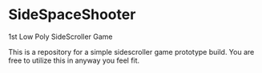 # SideSpaceShooter
1st Low Poly SideScroller Game

This is a repository for a simple sidescroller game prototype build. You are free to utilize this in anyway you feel fit.
